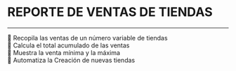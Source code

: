 # REPORTE DE VENTAS DE TIENDAS
---
🐋 Recopila las ventas de un número variable de tiendas  
🐋 Calcula el total acumulado de las ventas  
🐋 Muestra la venta mínima y la máxima  
🐋 Automatiza la Creación de nuevas tiendas
